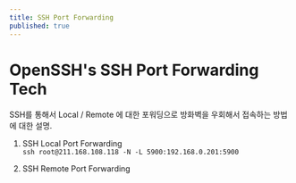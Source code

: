 ```yaml
---
title: SSH Port Forwarding
published: true
---
```


# OpenSSH's SSH Port Forwarding Tech   

SSH를 통해서 Local / Remote 에 대한 포워딩으로 방화벽을 우회해서 접속하는 방법에 대한 설명.   

1. SSH Local Port Forwarding   
`ssh root@211.168.108.118 -N -L 5900:192.168.0.201:5900`

1. SSH Remote Port Forwarding

